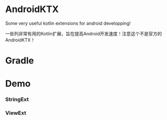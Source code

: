 # AndroidKTX
Some very useful kotlin extensions for android developping!

一些列非常有用的Kotlin扩展，旨在提高Android开发速度！注意这个不是官方的AndroidKTX！

# Gradle

# Demo

### StringExt
### ViewExt
